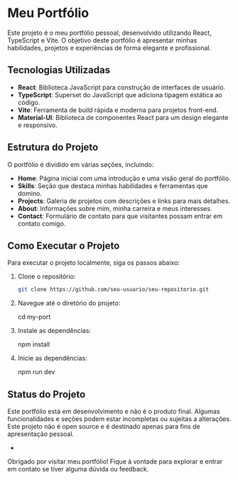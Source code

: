 # Meu Portfólio

Este projeto é o meu portfólio pessoal, desenvolvido utilizando React, TypeScript e Vite. O objetivo deste portfólio é apresentar minhas habilidades, projetos e experiências de forma elegante e profissional.

## Tecnologias Utilizadas

- **React**: Biblioteca JavaScript para construção de interfaces de usuário.
- **TypeScript**: Superset do JavaScript que adiciona tipagem estática ao código.
- **Vite**: Ferramenta de build rápida e moderna para projetos front-end.
- **Material-UI**: Biblioteca de componentes React para um design elegante e responsivo.

## Estrutura do Projeto

O portfólio é dividido em várias seções, incluindo:

- **Home**: Página inicial com uma introdução e uma visão geral do portfólio.
- **Skills**: Seção que destaca minhas habilidades e ferramentas que domino.
- **Projects**: Galeria de projetos com descrições e links para mais detalhes.
- **About**: Informações sobre mim, minha carreira e meus interesses.
- **Contact**: Formulário de contato para que visitantes possam entrar em contato comigo.

## Como Executar o Projeto

Para executar o projeto localmente, siga os passos abaixo:

1. Clone o repositório:
   ```bash
   git clone https://github.com/seu-usuario/seu-repositorio.git

2. Navegue até o diretório do projeto:

   cd my-port

3. Instale as dependências:

   npm install

4. Inicie as dependências:

   npm run dev

## Status do Projeto

Este portfólio está em desenvolvimento e não é o produto final. Algumas funcionalidades e seções podem estar incompletas ou sujeitas a alterações. Este projeto não é open source e é destinado apenas para fins de apresentação pessoal.

-

Obrigado por visitar meu portfólio! Fique à vontade para explorar e entrar em contato se tiver alguma dúvida ou feedback.